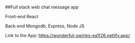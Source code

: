##Full stack web chat message app

Front-end React

Back-end Mongodb, Express, Node JS

Link to the App: https://wonderful-swirles-ea1f26.netlify.app/

